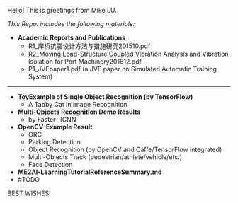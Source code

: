 Hello! This is greetings from Mike LU.

*This Repo. includes the following materials:*

- **Academic Reports and Publications**
  - R1_岸桥抗震设计方法与措施研究201510.pdf
  - R2_Moving Load-Structure Coupled Vibration Analysis and Vibration Isolation for Port Machinery201612.pdf
  - P1_JVEpaper1.pdf (a JVE paper on Simulated Automatic Training System)
---
- **ToyExample of Single Object Recognition (by TensorFlow)**
  - A Tabby Cat in image Recognition
- **Multi-Objects Recognition Demo Results**
  - by Faster-RCNN 
- **OpenCV-Example Result**
  - ORC
  - Parking Detection
  - Object Recognition (by OpenCV and Caffe/TensorFlow integrated)
  - Multi-Objects Track (pedestrian/athlete/vehicle/etc.)
  - Face Detection
- **ME2AI-LearningTutorialReferenceSummary.md**
- #TODO  



BEST WISHES!
